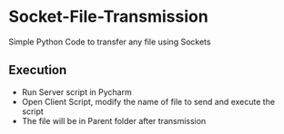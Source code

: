 # Socket-File-Transmission
Simple Python Code to transfer any file using Sockets

## Execution
- Run Server script in Pycharm
- Open Client Script, modify the name of file to send and execute the script
- The file will be in Parent folder after transmission
